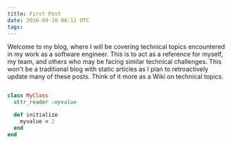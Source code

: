 ```yaml
---
title: First Post
date: 2016-09-10 06:11 UTC
tags:
---
```


Welcome to my blog, where I will be covering technical topics encountered in my work as a software engineer. This is
to act as a reference for myself, my team, and others who may be facing similar technical challenges. This won't be a
traditional blog with static articles as I plan to retroactively update many of these posts. Think of it more as a
Wiki on technical topics.  

```ruby

class MyClass
  attr_reader :myvalue

  def initialize
    myvalue = 2
  end
end
```
